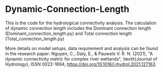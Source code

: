 # Dynamic-Connection-Length
This is the code for the hydrological connectivity analysis.
The calculation of dynamic connection length includes the Dominant connection length (Dominant_connection_length.py) and Total connection length (Total_connection_length.py)

More details on model setups, data requirement and analysis can be found in the research paper:
Nguyen, C., Daly, E., \& Pauwels  V. R. N. (2021), "A dynamic connectivity metric for complex river wetlands", \textit{Journal of Hydrology}, ISSN 0022-1694,
https://doi.org/10.1016/j.jhydrol.2021.127163.
